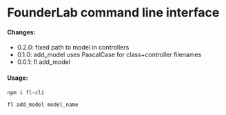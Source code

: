 # FounderLab command line interface

#### Changes: 

- 0.2.0: fixed path to model in controllers
- 0.1.0: add_model uses PascalCase for class+controller filenames
- 0.0.1: fl add_model

#### Usage:

`npm i fl-cli`

`fl add_model model_name`
